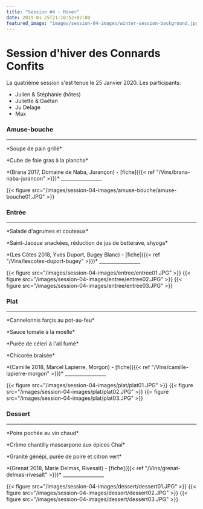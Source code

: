 ```yaml
---
title: "Session #4 - Hiver"
date: 2019-01-25T21:10:52+02:00
featured_image: "images/session-04-images/winter-session-background.jpg"
---
```


# Session d'hiver des Connards Confits

La quatrième session s'est tenue le 25 Janvier 2020.
Les participants:

  * Julien & Stéphanie (hôtes)
  * Juliette & Gaétan
  * Ju Delage
  * Max

### Amuse-bouche

_________________
  <p>*Soupe de pain grillé*<br>
  <p>*Cube de foie gras à la plancha*<br>

  <p>*(Brana 2017, Domaine de Naba, Jurançon) - [fiche]({{< ref "/Vins/brana-naba-jurancon" >}})*
_________________

{{< figure src="/images/session-04-images/amuse-bouche/amuse-bouche01.JPG" >}}
<!-- {{< figure src="/images/session-04-images/amuse-bouche/amuse-bouche02.jpg" >}} -->

### Entrée

_________________
  <p>*Salade d'agrumes et couteaux*<br>
  <p>*Saint-Jacque snackées, réduction de jus de betterave, shyoga*<br>

  <p>*(Les Côtes 2018, Yves Duport, Bugey Blanc) - [fiche]({{< ref "/Vins/lescotes-duport-bugey" >}})*
_________________

{{< figure src="/images/session-04-images/entree/entree01.JPG" >}}
{{< figure src="/images/session-04-images/entree/entree02.JPG" >}}
{{< figure src="/images/session-04-images/entree/entree03.JPG" >}}

### Plat

_________________
  <p>*Cannelonnis farçis au pot-au-feu*<br>
  <p>*Sauce tomate à la moelle*<br>
  <p>*Purée de céleri à l'ail fumé*<br>
  <p>*Chicorée braisée*<br>

  <p>*(Camille 2018, Marcel Lapierre, Morgon) - [fiche]({{< ref "/Vins/camille-lapierre-morgon" >}})*
_________________

{{< figure src="/images/session-04-images/plat/plat01.JPG" >}}
{{< figure src="/images/session-04-images/plat/plat02.JPG" >}}
{{< figure src="/images/session-04-images/plat/plat03.JPG" >}}
<!-- {{< figure src="/images/session-04-images/plat/plat04.jpg" >}} -->

### Dessert

_________________
  <p>*Poire pochée au vin chaud*<br>
  <p>*Crème chantilly mascarpone aux épices Chaï*<br>
  <p>*Granité génépi, purée de poire et citron vert*<br>

  <p>*(Grenat 2018, Marie Delmas, Rivesalt) - [fiche]({{< ref "/Vins/grenat-delmas-rivesalt" >}})*
_________________

{{< figure src="/images/session-04-images/dessert/dessert01.JPG" >}}
{{< figure src="/images/session-04-images/dessert/dessert02.JPG" >}}
{{< figure src="/images/session-04-images/dessert/dessert03.JPG" >}}
